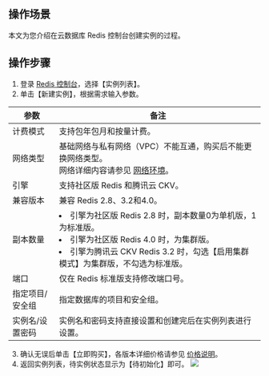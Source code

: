 
## 操作场景
本文为您介绍在云数据库 Redis 控制台创建实例的过程。


## 操作步骤

1. 登录 [Redis 控制台](https://console.cloud.tencent.com/redis)，选择【实例列表】。
2. 单击【新建实例】，根据需求输入参数。

| 参数 | 备注 |
|---------|---------|
| 计费模式 | 支持包年包月和按量计费。| 
| 网络类型 | 基础网络与私有网络（VPC）不能互通，购买后不能更换网络类型。<br>网络详细内容请参见 [网络环境](https://cloud.tencent.com/document/product/213/5227)。| 
|  引擎| 支持社区版 Redis 和腾讯云 CKV。| 
| 兼容版本 | 兼容 Redis 2.8、3.2和4.0。| 
| 副本数量 | <li>引擎为社区版 Redis 2.8 时，副本数量0为单机版，1为标准版。<li>引擎为社区版 Redis 4.0 时，为集群版。<li>引擎为腾讯云 CKV Redis 3.2 时，勾选【启用集群模式】为集群版，不勾选为标准版。| 
| 端口 | 仅在 Redis 标准版支持修改端口号。| 
| 指定项目/安全组 |指定数据库的项目和安全组。| 
| 实例名/设置密码 |实例名和密码支持直接设置和创建完后在实例列表进行设置。| 

3. 确认无误后单击【立即购买】，各版本详细价格请参见 [价格说明](https://cloud.tencent.com/document/product/239/9894)。
4. 返回实例列表，待实例状态显示为【待初始化】即可。
![](https://main.qcloudimg.com/raw/cea0eccadd44e65b253cc2104e4b36fc.png)
